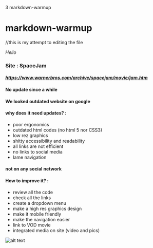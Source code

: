 3 markdown-warmup
# markdown-warmup
//this is my attempt to editing the file

*Hello*

### Site : SpaceJam

#### *https://www.warnerbros.com/archive/spacejam/movie/jam.htm*

#### No update since a while

#### We looked outdated website on google

#### why does it need updates? : 

* poor ergonomics
* outdated html codes (no html 5 nor CSS3)
* low rez graphics
* shitty accessibility and readability
* all links are not efficient
* no links to social media
* lame navigation

#### not on any social network

#### How to improve it? : 

* review all the code
* check all the links 
* create a dropdown menu
* make a high res graphics design
* make it mobile friendly
* make the navigation easier
* link to VOD movie
* integrated media on site (video and pics)

![alt text](https://www.warnerbros.com/archive/spacejam/movie/img/p-jamlogo.gif "Space Jam")

